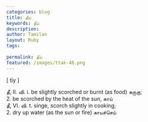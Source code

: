 ```yaml
---
categories: blog
title: தீய்
keywords: தீய்
description: 
author: Tamilan
layout: Ruby
tags: 
 
permalink: தீய்
featured: /images/ttak-48.png
---
```

  
[ tīy ]  
  
தீ, II. வி. i. be slightly scorched or burnt (as food) கருகு;  
2. be scorched by the heat of the sun, காய்  
தீ, VI. வி. t. singe, scorch slightly in cooking;  
2. dry up water (as the sun or fire) காயச்செய்